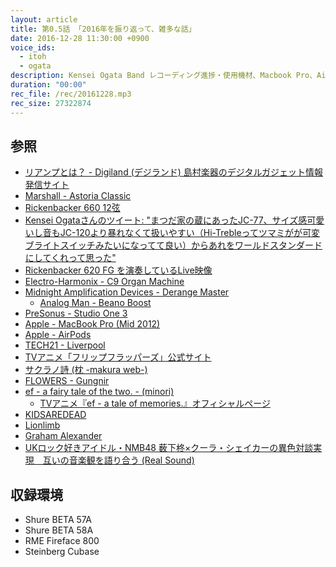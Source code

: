 ```yaml
---
layout: article
title: 第0.5話 「2016年を振り返って、雑多な話」
date: 2016-12-28 11:30:00 +0900
voice_ids:
  - itoh
  - ogata
description: Kensei Ogata Band レコーディング進捗・使用機材、Macbook Pro、AirPods、2016年良かった作品などについて話しました。
duration: "00:00"
rec_file: /rec/20161228.mp3
rec_size: 27322874
---
```


## 参照

- [リアンプとは？ - Digiland (デジランド) 島村楽器のデジタルガジェット情報発信サイト](http://info.shimamura.co.jp/digital/special/2016/05/30126)
- [Marshall - Astoria Classic](http://www.marshallamps.jp/products/amplifiers/astoria-series/astoria-classic/)
- [Rickenbacker 660 12弦](https://www.youtube.com/watch?v=5Pwq-MqmNrY)
- [Kensei Ogataさんのツイート: "まつだ家の蔵にあったJC-77、サイズ感可愛いし音もJC-120より暴れなくて扱いやすい（Hi-Trebleってツマミがが可変ブライトスイッチみたいになってて良い）からあれをワールドスタンダードにしてくれって思った" ](https://twitter.com/CuddlyDominion/status/747073718023651330)
- [Rickenbacker 620 FG を演奏しているLive映像](https://www.youtube.com/watch?v=erwc9AOywB4)
- [Electro-Harmonix - C9 Organ Machine](http://www.kcmusic.jp/ehx/c9.html)
- [Midnight Amplification Devices - Derange Master](http://www.midnightamplification.com/product/derange-master)
  - [Analog Man - Beano Boost](http://www.analogman.com/beano.htm)
- [PreSonus - Studio One 3](http://www.mi7.co.jp/products/presonus/studioone/)
- [Apple - MacBook Pro (Mid 2012)](https://support.apple.com/kb/SP649?locale=ja_JP&viewlocale=ja_JP)
- [Apple - AirPods](http://www.apple.com/jp/airpods/)
- [TECH21 - Liverpool](http://allaccess.co.jp/sansamp/liverpool/)
- [TVアニメ「フリップフラッパーズ」公式サイト](http://www.flipflappers.com/)
- [サクラノ詩 (枕 -makura web-)](http://www.keromakura.net/)
- [FLOWERS - Gungnir](http://www.gungnir.co.jp/lily/index2.html)
- [ef - a fairy tale of the two. - (minori)](http://www.minori.ph/)
  - [TVアニメ『ef - a tale of memories.』オフィシャルページ](http://www.ef-memo.com/)
- [KIDSAREDEAD](https://kidsaredead.bandcamp.com/)
- [Lionlimb](https://lionlimb.bandcamp.com/)
- [Graham Alexander](http://www.graham-alexander.net/)
- [UKロック好きアイドル・NMB48 薮下柊×クーラ・シェイカーの異色対談実現　互いの音楽観を語り合う (Real Sound)](http://realsound.jp/2016/12/post-10723.html)

## 収録環境

- Shure BETA 57A
- Shure BETA 58A
- RME Fireface 800
- Steinberg Cubase
